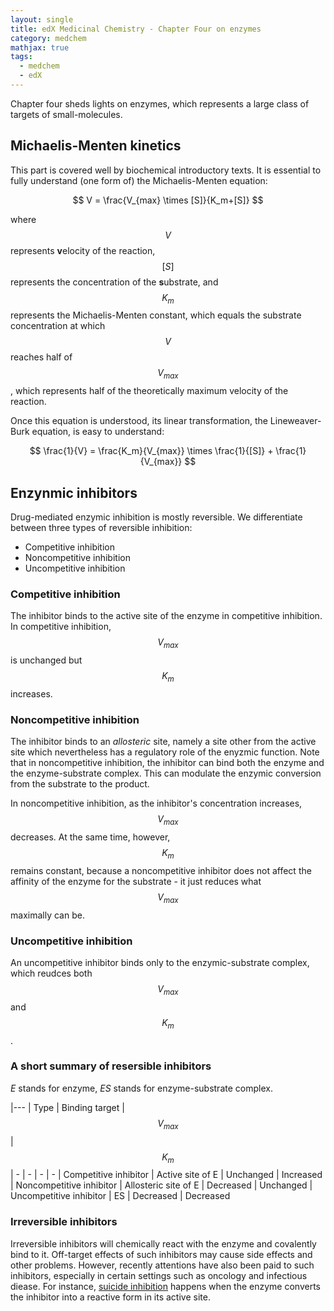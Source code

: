 ```yaml
---
layout: single
title: edX Medicinal Chemistry - Chapter Four on enzymes
category: medchem
mathjax: true
tags: 
  - medchem
  - edX
---
```


Chapter four sheds lights on enzymes, which represents a large class of targets of small-molecules.

## Michaelis-Menten kinetics

This part is covered well by biochemical introductory texts. It is essential to fully understand (one form of) the Michaelis-Menten equation:

$$ V = \frac{V_{max} \times [S]}{K_m+[S]} $$

where $$ V $$ represents **v**elocity of the reaction, $$ [S] $$ represents the concentration of the **s**ubstrate, and $$ K_m $$ represents the Michaelis-Menten constant, which equals the substrate concentration at which $$ V $$ reaches half of $$ V_{max} $$, which represents half of the theoretically maximum velocity of the reaction.

Once this equation is understood, its linear transformation, the Lineweaver-Burk equation, is easy to understand:

$$ \frac{1}{V} = \frac{K_m}{V_{max}} \times \frac{1}{[S]} + \frac{1}{V_{max}} $$

## Enzynmic inhibitors

Drug-mediated enzymic inhibition is mostly reversible. We differentiate between three types of reversible inhibition:

* Competitive inhibition
* Noncompetitive inhibition
* Uncompetitive inhibition

### Competitive inhibition

The inhibitor binds to the active site of the enzyme in competitive inhibition. In competitive inhibition, $$ V_{max} $$ is unchanged but $$ K_m $$ increases.

### Noncompetitive inhibition

The inhibitor binds to an *allosteric* site, namely a site other from the active site which nevertheless has a regulatory role of the enyzmic function. Note that in noncompetitive inhibition, the inhibitor can bind both the enzyme and the enzyme-substrate complex. This can modulate the enzymic conversion from the substrate to the product. 

In noncompetitive inhibition, as the inhibitor's concentration increases, $$ V_{max} $$ decreases. At the same time, however, $$ K_m $$ remains constant, because a noncompetitive inhibitor does not affect the affinity of the enzyme for the substrate - it just reduces what $$ V_{max} $$ maximally can be.

### Uncompetitive inhibition

An uncompetitive inhibitor binds only to the enzymic-substrate complex, which reudces both $$ V_{max} $$ and $$ K_m $$.

### A short summary of resersible inhibitors

*E* stands for enzyme, *ES* stands for enzyme-substrate complex.

|---
| Type | Binding target | $$ V_{max} $$ | $$ K_m $$ 
| - | - | - | -
| Competitive inhibitor | Active site of E | Unchanged | Increased
| Noncompetitive inhibitor | Allosteric site of E | Decreased | Unchanged
| Uncompetitive inhibitor | ES | Decreased | Decreased

### Irreversible inhibitors

Irreversible inhibitors will chemically react with the enzyme and covalently bind to it. Off-target effects of such inhibitors may cause side effects and other problems. However, recently attentions have also been paid to such inhibitors, especially in certain settings such as oncology and infectious diease. For instance, [suicide inhibition](https://en.wikipedia.org/wiki/Enzyme_inhibitor#Examples_of_irreversible_inhibitors) happens when the enzyme converts the inhibitor into a reactive form in its active site.
